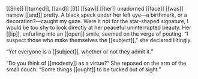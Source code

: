 [[She]] [[turned]], [[and]] [[I]] [[saw]] [[her]] unadorned [[face]] [[was]] narrow [[and]] pretty. A black speck under her left eye—a birthmark, or a decoration?—caught my gaze. Were it not for the star-shaped signature, I would be too shy to look directly at her peaceful uninterrupted beauty. Her [[lip]], unfurling into an [[open]] smile, seemed on the verge of pouting. “I suspect those who make themselves the [[subject]],” she declared liltingly.

“Yet everyone is a [[subject]], whether or not they admit it.”

“Do you think of [[modesty]] as a virtue?” She reposed on the arm of the small couch. “Some things [[ought]] to be tucked out of sight.”
